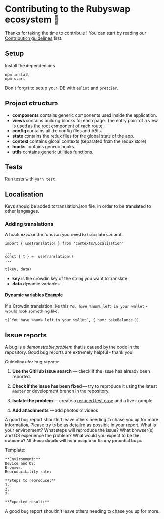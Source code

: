 # Contributing to the Rubyswap ecosystem 🥞

Thanks for taking the time to contribute !
You can start by reading our [Contribution guidelines](https://docs.rubyswap.finance/code/contributing) first.

## Setup

Install the dependencies

```shell
npm install
npm start
```

Don't forget to setup your IDE with `eslint` and `prettier`.

## Project structure

- **components** contains generic components used inside the application.
- **views** contains building blocks for each page. The entry point of a view is used as the root component of each route.
- **config** contains all the config files and ABIs.
- **state** contains the redux files for the global state of the app.
- **context** contains global contexts (separated from the redux store)
- **hooks** contains generic hooks.
- **utils** contains generic utilities functions.

## Tests

Run tests with `yarn test`.

## Localisation

Keys should be added to translation.json file, in order to be translated to other languages.

### Adding translations

A hook expose the function you need to translate content.

```
import { useTranslation } from 'contexts/Localization'

...
const { t } =  useTranslation()
...

t(key, data)
```

- **key** is the crowdin key of the string you want to translate.
- **data** dynamic variables

#### Dynamic variables Example

If a Crowdin translation like this `You have %num% left in your wallet` - would look something like:

```
t(`You have %num% left in your wallet`, { num: cakeBalance })
```

## Issue reports

A bug is a _demonstrable problem_ that is caused by the code in the repository.
Good bug reports are extremely helpful - thank you!

Guidelines for bug reports:

1. **Use the GitHub issue search** &mdash; check if the issue has already been
   reported.

2. **Check if the issue has been fixed** &mdash; try to reproduce it using the
   latest `master` or development branch in the repository.

3. **Isolate the problem** &mdash; create a [reduced test
   case](http://css-tricks.com/reduced-test-cases/) and a live example.

4. **Add attachments** &mdash; add photos or videos

A good bug report shouldn't leave others needing to chase you up for more
information. Please try to be as detailed as possible in your report. What is
your environment? What steps will reproduce the issue? What browser(s) and OS
experience the problem? What would you expect to be the outcome? All these
details will help people to fix any potential bugs.

Template:

```
**Environment:**
Device and OS:
Browser:
Reproducibility rate:

**Steps to reproduce:**
1.
2.
3.

**Expected result:**
```

A good bug report shouldn't leave others needing to chase you up for more.
